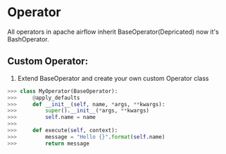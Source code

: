 # Operator

All operators in apache airflow inherit BaseOperator(Depricated) now it's BashOperator.

## Custom Operator:
1. Extend BaseOperator and create your own custom Operator class
```python
>>> class MyOperator(BaseOperator):
>>>     @apply_defaults
>>>     def __init__(self, name, *args, **kwargs):
>>>         super().__init__(*args, **kwargs)
>>>         self.name = name
>>>
>>>     def execute(self, context):
>>>         message = "Hello {}".format(self.name)
>>>         return message
```